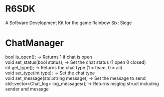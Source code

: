 # R6SDK  
A Software Development Kit for the game Rainbow Six: Siege  
# ChatManager  
bool is_open(); -> Returns 1 if chat is open  
void set_status(bool status); -> Set the chat status (1 open 0 closed)  
int get_type(); -> Returns the chat type (1 = team, 0 = all)  
void set_type(int type); -> Set the chat type  
void set_message(std::string message); -> Set the message to send  
std::vector<Chat_log> log_messages(); -> Returns msglog struct including sender and message  